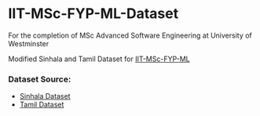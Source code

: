 # IIT-MSc-FYP-ML-Dataset
For the completion of MSc Advanced Software Engineering at University of Westminster

Modified Sinhala and Tamil Dataset for [IIT-MSc-FYP-ML](https://github.com/nimeshkasun/IIT-MSc-FYP-ML)

### Dataset Source: 
* [Sinhala Dataset](https://www.kaggle.com/datasets/sathiralamal/sinhala-letter-454)
* [Tamil Dataset](https://www.kaggle.com/code/dhuruvapriyan/tamil-character-classification)
